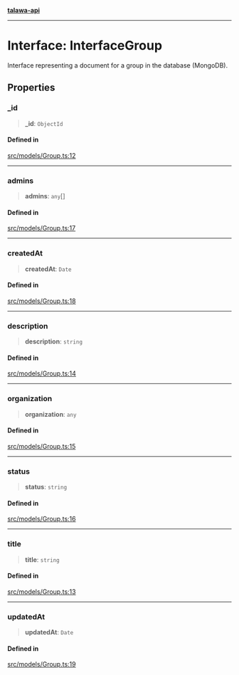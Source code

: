 [**talawa-api**](../../../README.md)

***

# Interface: InterfaceGroup

Interface representing a document for a group in the database (MongoDB).

## Properties

### \_id

> **\_id**: `ObjectId`

#### Defined in

[src/models/Group.ts:12](https://github.com/Suyash878/talawa-api/blob/f376d03c37e9acd046e7cc983947432c95f74442/src/models/Group.ts#L12)

***

### admins

> **admins**: `any`[]

#### Defined in

[src/models/Group.ts:17](https://github.com/Suyash878/talawa-api/blob/f376d03c37e9acd046e7cc983947432c95f74442/src/models/Group.ts#L17)

***

### createdAt

> **createdAt**: `Date`

#### Defined in

[src/models/Group.ts:18](https://github.com/Suyash878/talawa-api/blob/f376d03c37e9acd046e7cc983947432c95f74442/src/models/Group.ts#L18)

***

### description

> **description**: `string`

#### Defined in

[src/models/Group.ts:14](https://github.com/Suyash878/talawa-api/blob/f376d03c37e9acd046e7cc983947432c95f74442/src/models/Group.ts#L14)

***

### organization

> **organization**: `any`

#### Defined in

[src/models/Group.ts:15](https://github.com/Suyash878/talawa-api/blob/f376d03c37e9acd046e7cc983947432c95f74442/src/models/Group.ts#L15)

***

### status

> **status**: `string`

#### Defined in

[src/models/Group.ts:16](https://github.com/Suyash878/talawa-api/blob/f376d03c37e9acd046e7cc983947432c95f74442/src/models/Group.ts#L16)

***

### title

> **title**: `string`

#### Defined in

[src/models/Group.ts:13](https://github.com/Suyash878/talawa-api/blob/f376d03c37e9acd046e7cc983947432c95f74442/src/models/Group.ts#L13)

***

### updatedAt

> **updatedAt**: `Date`

#### Defined in

[src/models/Group.ts:19](https://github.com/Suyash878/talawa-api/blob/f376d03c37e9acd046e7cc983947432c95f74442/src/models/Group.ts#L19)

